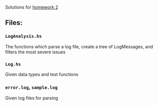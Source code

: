 Solutions for [homework 2](http://www.seas.upenn.edu/~cis194/hw/02-ADTs.pdf)

## Files:

### `LogAnalysis.hs`
The functions which parse a log file, create a tree of LogMessages, and filters the most severe issues

### `Log.hs`
Given data types and test functions

### `error.log`, `sample.log`
Given log files for parsing